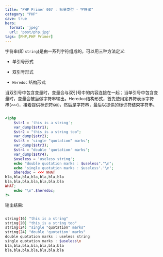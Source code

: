 ```yaml
---
title: "PHP Primer 007 : 标量类型 - 字符串"
category: "PHP"
cave: true
hero:
  format: 'jpeg'
  url: 'post/php.jpg'
tags: [PHP,PHP Primer]
---
```

字符串(即 `string`)是由一系列字符组成的，可以用三种方法定义:



* 单引号形式

* 双引号形式

* `Heredoc` 结构形式



当双引号中包含变量时，变量会与双引号中的内容连接在一起；当单引号中包含变量时，变量会被当做字符串输出。Heredoc结构形式，首先使用定界符表示字符串(`<<<`)，接着提供标识符`GOD`，然后是字符串，最后以提供的标识符结束字符串。

```php

<?php
	$str1 = 'this is a string';
	var_dump($str1);
	$str2 = "this is a string too";
	var_dump($str2);
	$str3 = 'single "quotation" marks';
	var_dump($str3);
	$str4 = "double 'quotation' marks";
	var_dump($str4);
	$useless = 'useless string';
	echo "double quotation marks : $useless"."\n";
	echo 'single quotation marks : $useless'.'\n';
	$heredoc = <<< WHAT
bla,bla,bla,bla,bla,bla,bla
bla,bla,bla,bla,bla,bla,bla
WHAT;
	echo "\n".$heredoc;
?>

```

输出结果:

```sh

string(16) "this is a string"
string(20) "this is a string too"
string(24) "single "quotation" marks"
string(24) "double 'quotation' marks"
double quotation marks : useless string
single quotation marks : $useless\n
bla,bla,bla,bla,bla,bla,bla
bla,bla,bla,bla,bla,bla,bla

```

